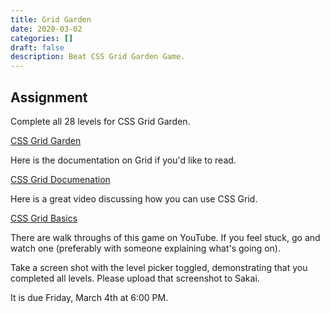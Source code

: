 ```yaml
---
title: Grid Garden
date: 2020-03-02
categories: []
draft: false
description: Beat CSS Grid Garden Game.
---
```


## Assignment

Complete all 28 levels for CSS Grid Garden.

[CSS Grid Garden](https://cssgridgarden.com/)

Here is the documentation on Grid if you'd like to read.

[CSS Grid Documenation](https://developer.mozilla.org/en-US/docs/Learn/CSS/CSS_layout/Grids)

Here is a great video discussing how you can use CSS Grid.

[CSS Grid Basics](https://www.youtube.com/watch?v=FEnRpy9Xfes)

There are walk throughs of this game on YouTube. If you feel stuck, go and watch one (preferably with someone explaining what's going on).

Take a screen shot with the level picker toggled, demonstrating that you completed all levels. Please upload that screenshot to Sakai.

It is due Friday, March 4th at 6:00 PM.
